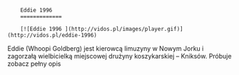 
        Eddie 1996 
        =============
        
        [![Eddie 1996 ](http://vidos.pl/images/player.gif)](http://vidos.pl/eddie-1996)
        
        
 Eddie (Whoopi Goldberg) jest kierowcą limuzyny w Nowym Jorku i zagorzałą wielbicielką miejscowej drużyny koszykarskiej – Kniksów. Próbuje zobacz pełny opis
    